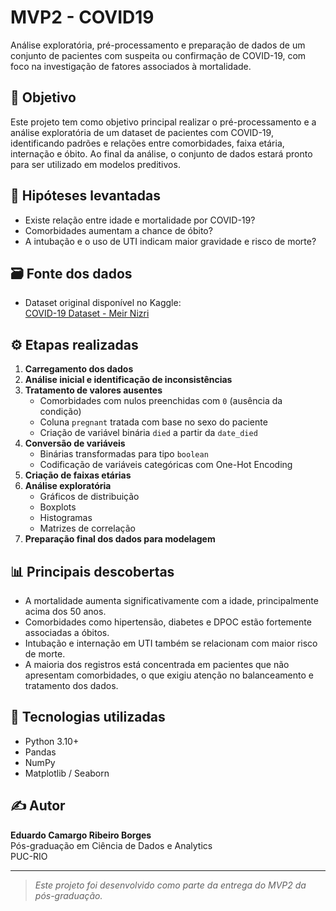 # MVP2 - COVID19

Análise exploratória, pré-processamento e preparação de dados de um conjunto de pacientes com suspeita ou confirmação de COVID-19, com foco na investigação de fatores associados à mortalidade.

## 📌 Objetivo

Este projeto tem como objetivo principal realizar o pré-processamento e a análise exploratória de um dataset de pacientes com COVID-19, identificando padrões e relações entre comorbidades, faixa etária, internação e óbito. Ao final da análise, o conjunto de dados estará pronto para ser utilizado em modelos preditivos.

## 🧠 Hipóteses levantadas

- Existe relação entre idade e mortalidade por COVID-19?
- Comorbidades aumentam a chance de óbito?
- A intubação e o uso de UTI indicam maior gravidade e risco de morte?

## 🗃️ Fonte dos dados

- Dataset original disponível no Kaggle:  
  [COVID-19 Dataset - Meir Nizri](https://www.kaggle.com/datasets/meirnizri/covid19-dataset)

## ⚙️ Etapas realizadas

1. **Carregamento dos dados**
2. **Análise inicial e identificação de inconsistências**
3. **Tratamento de valores ausentes**
   - Comorbidades com nulos preenchidas com `0` (ausência da condição)
   - Coluna `pregnant` tratada com base no sexo do paciente
   - Criação de variável binária `died` a partir da `date_died`
4. **Conversão de variáveis**
   - Binárias transformadas para tipo `boolean`
   - Codificação de variáveis categóricas com One-Hot Encoding
5. **Criação de faixas etárias**
6. **Análise exploratória**
   - Gráficos de distribuição
   - Boxplots
   - Histogramas
   - Matrizes de correlação
7. **Preparação final dos dados para modelagem**

## 📊 Principais descobertas

- A mortalidade aumenta significativamente com a idade, principalmente acima dos 50 anos.
- Comorbidades como hipertensão, diabetes e DPOC estão fortemente associadas a óbitos.
- Intubação e internação em UTI também se relacionam com maior risco de morte.
- A maioria dos registros está concentrada em pacientes que não apresentam comorbidades, o que exigiu atenção no balanceamento e tratamento dos dados.

## 🧪 Tecnologias utilizadas

- Python 3.10+
- Pandas
- NumPy
- Matplotlib / Seaborn

## ✍️ Autor

**Eduardo Camargo Ribeiro Borges**  
Pós-graduação em Ciência de Dados e Analytics  
PUC-RIO

---

> *Este projeto foi desenvolvido como parte da entrega do MVP2 da pós-graduação.*
